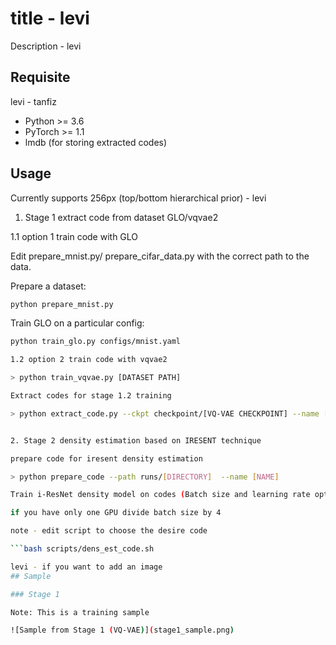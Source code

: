 # title - levi
Description - levi

## Requisite

levi - tanfiz
* Python >= 3.6
* PyTorch >= 1.1
* lmdb (for storing extracted codes)

## Usage

Currently supports 256px (top/bottom hierarchical prior) - levi

1. Stage 1 extract code from dataset GLO/vqvae2

1.1 option 1 train code with GLO

Edit prepare_mnist.py/ prepare_cifar_data.py with the correct path to the data.


Prepare a dataset:
```bash
python prepare_mnist.py
```

Train GLO on a particular config:
```bash
python train_glo.py configs/mnist.yaml

1.2 option 2 train code with vqvae2

> python train_vqvae.py [DATASET PATH]

Extract codes for stage 1.2 training

> python extract_code.py --ckpt checkpoint/[VQ-VAE CHECKPOINT] --name [LMDB NAME] [DATASET PATH]


2. Stage 2 density estimation based on IRESENT technique

prepare code for iresent density estimation

> python prepare_code --path runs/[DIRECTORY]  --name [NAME]

Train i-ResNet density model on codes (Batch size and learning rate optimized for 4GPUs):

if you have only one GPU divide batch size by 4

note - edit script to choose the desire code

```bash scripts/dens_est_code.sh

levi - if you want to add an image
## Sample

### Stage 1

Note: This is a training sample

![Sample from Stage 1 (VQ-VAE)](stage1_sample.png)

